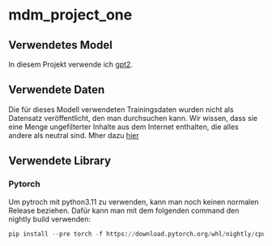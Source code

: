 # mdm_project_one

## Verwendetes Model
In diesem Projekt verwende ich [gpt2](https://huggingface.co/gpt2).

## Verwendete Daten
Die für dieses Modell verwendeten Trainingsdaten wurden nicht als Datensatz veröffentlicht, den man durchsuchen kann. Wir wissen, dass sie eine Menge ungefilterter Inhalte aus dem Internet enthalten, die alles andere als neutral sind.
Mher dazu [hier](https://github.com/openai/gpt-2/blob/master/model_card.md#out-of-scope-use-cases)

## Verwendete Library
### Pytorch
Um pytroch mit python3.11 zu verwenden, kann man noch keinen normalen Release beziehen.
Dafür kann man mit dem folgenden command den nightly build verwenden:
```python
pip install --pre torch -f https://download.pytorch.org/whl/nightly/cpu/torch_nightly.html
```